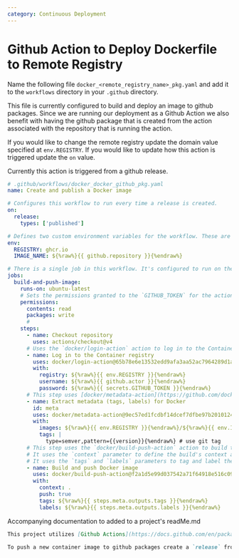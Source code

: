 ```yaml
---
category: Continuous Deployment
---
```

# Github Action to Deploy Dockerfile to Remote Registry

Name the following file `docker_<remote_registry_name>_pkg.yaml` and add it to the `workflows` directory in your `.github` directory.

This file is currently configured to build and deploy an image to github packages. Since we are running our deployment as a Github Action we also benefit with having the github package that is created from the action associated with the repository that is running the action. 

If you would like to change the remote registry update the domain value specified at `env.REGISTRY`. If you would like to update how this action is triggered update the `on` value.

Currently this action is triggered from a github release.
 
```yaml
# .github/workflows/docker_docker_github_pkg.yaml
name: Create and publish a Docker image

# Configures this workflow to run every time a release is created.
on:
  release:
    types: ['published']

# Defines two custom environment variables for the workflow. These are used for the Container registry domain, and a name for the Docker image that this workflow builds.
env:
  REGISTRY: ghcr.io
  IMAGE_NAME: ${%raw%}{{ github.repository }}{%endraw%}

# There is a single job in this workflow. It's configured to run on the latest available version of Ubuntu.
jobs:
  build-and-push-image:
    runs-on: ubuntu-latest
    # Sets the permissions granted to the `GITHUB_TOKEN` for the actions in this job.
    permissions:
      contents: read
      packages: write
      #
    steps:
      - name: Checkout repository
        uses: actions/checkout@v4
      # Uses the `docker/login-action` action to log in to the Container registry registry using the account and password that will publish the packages. Once published, the packages are scoped to the account defined here.
      - name: Log in to the Container registry
        uses: docker/login-action@65b78e6e13532edd9afa3aa52ac7964289d1a9c1
        with:
          registry: ${%raw%}{{ env.REGISTRY }}{%endraw%}
          username: ${%raw%}{{ github.actor }}{%endraw%}
          password: ${%raw%}{{ secrets.GITHUB_TOKEN }}{%endraw%}
      # This step uses [docker/metadata-action](https://github.com/docker/metadata-action#about) to extract tags and labels that will be applied to the specified image. The `id` "meta" allows the output of this step to be referenced in a subsequent step. The `images` value provides the base name for the tags and labels.
      - name: Extract metadata (tags, labels) for Docker
        id: meta
        uses: docker/metadata-action@9ec57ed1fcdbf14dcef7dfbe97b2010124a938b7
        with:
          images: ${%raw%}{{ env.REGISTRY }}{%endraw%}/${%raw%}{{ env.IMAGE_NAME }}{%endraw%}
          tags: |
            type=semver,pattern={{version}}{%endraw%} # use git tag
      # This step uses the `docker/build-push-action` action to build the image, based on your repository's `Dockerfile`. If the build succeeds, it pushes the image to GitHub Packages.
      # It uses the `context` parameter to define the build's context as the set of files located in the specified path. For more information, see "[Usage](https://github.com/docker/build-push-action#usage)" in the README of the `docker/build-push-action` repository.
      # It uses the `tags` and `labels` parameters to tag and label the image with the output from the "meta" step.
      - name: Build and push Docker image
        uses: docker/build-push-action@f2a1d5e99d037542a71f64918e516c093c6f3fc4
        with:
          context: .
          push: true
          tags: ${%raw%}{{ steps.meta.outputs.tags }}{%endraw%}
          labels: ${%raw%}{{ steps.meta.outputs.labels }}{%endraw%}

```

Accompanying documentation to added to a project's readMe.md 

```md
This project utilizes [Github Actions](https://docs.github.com/en/packages/managing-github-packages-using-github-actions-workflows/publishing-and-installing-a-package-with-github-actions#publishing-a-package-using-an-action) for deploying a production ready docker container to the github container registry. For more information see [working with the container registry](https://docs.github.com/en/packages/working-with-a-github-packages-registry/working-with-the-container-registry).

To push a new container image to github packages create a `release` from the `main` branch with a specified [git tag](https://git-scm.com/book/en/v2/Git-Basics-Tagging). The git tag should be labelled with a version number such as [1.2.3](https://github.com/docker/metadata-action?tab=readme-ov-file#tags-input).

```

